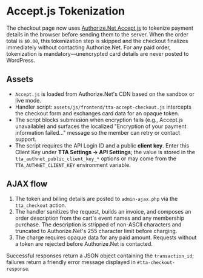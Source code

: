 # Accept.js Tokenization

The checkout page now uses [Authorize.Net Accept.js](https://developer.authorize.net/api/reference/features/acceptjs.html) to tokenize payment details in the browser before sending them to the server. When the order total is `$0.00`, this tokenization step is skipped and the checkout finalizes immediately without contacting Authorize.Net. For any paid order, tokenization is mandatory—unencrypted card details are never posted to WordPress.

## Assets
- `Accept.js` is loaded from Authorize.Net's CDN based on the sandbox or live mode.
- Handler script: `assets/js/frontend/tta-accept-checkout.js` intercepts the checkout form and exchanges card data for an opaque token.
- The script blocks submission when encryption fails (e.g., Accept.js unavailable) and surfaces the localized "Encryption of your payment information failed…" message so the member can retry or contact support.
- The script requires the API Login ID and a public **client key**. Enter this Client Key under **TTA Settings → API Settings**; the value is stored in the `tta_authnet_public_client_key_*` options or may come from the `TTA_AUTHNET_CLIENT_KEY` environment variable.

## AJAX flow
1. The token and billing details are posted to `admin-ajax.php` via the `tta_checkout` action.
2. The handler sanitizes the request, builds an invoice, and composes an order description from the cart's event names and any membership purchase. The description is stripped of non-ASCII characters and truncated to Authorize.Net's 255 character limit before charging.
3. The charge requires opaque data for any paid amount. Requests without a token are rejected before Authorize.Net is contacted.

Successful responses return a JSON object containing the `transaction_id`; failures return a friendly error message displayed in `#tta-checkout-response`.
